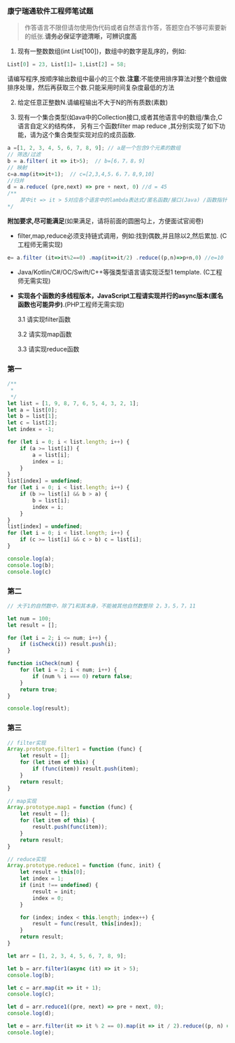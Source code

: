 ### 
### 康宁瑞通软件工程师笔试题
>作答语言不限但请勿使用伪代码或者自然语言作答，答题空白不够可索要新的纸张.**请务必保证字迹清晰，可辨识度高**

1. 现有一整数数组(int List[100])，数组中的数字是乱序的，例如:
```javascript
List[0] = 23, List[1]= 1,List[2] = 58;
```
请编写程序,按顺序输出数组中最小的三个数.**注意**:不能使用排序算法对整个数组做排序处理，然后再获取三个数.只能采用时间复杂度最低的方法

2. 给定任意正整数N.请编程输出不大于N的所有质数(素数)

3. 现有一个集合类型(如ava中的Collection接口,或者其他语言中的数组/集合,C语言自定义的结构体，
另有三个函数filter map reduce ,其分别实现了如下功能，请为这个集合类型实现对应的成员函数.
```javascript
a =[1, 2, 3, 4, 5, 6, 7, 8, 9]; // a是一个包含9个元素的数组
// 筛选/过滤
b = a.filter( it => it>5);  // b=[6，7，8，9]
// 映射
c=a.map(it=>it+1);  // c=[2,3,4,5，6，7，8,9,10]
//归并
d = a.reduce( (pre,next) => pre + next, 0) //d = 45
/**
    其中it => it > 5对应各个语言中的lambda表达式/匿名函数/接口(Java) /函数指针(C语言)，这里只是写成lambda的形式而已.
*/
```
**附加要求,尽可能满足**(如果满足，请将前面的圆圈勾上，方便面试官阅卷)

+ filter,map,reduce必须支持链式调用，例如:找到偶数,并且除以2,然后累加. (C工程师无需实现)
```javascript
e= a.filter (it=>it%2==0) .map(it=>it/2) .reduce((p,n)=>p+n,0) //e=10
```
+ Java/Kotlin/C#/OC/Swift/C++等强类型语言请实现泛型1 template. (C工程师无需实现)
+ **实现各个函数的多线程版本，JavaScript工程请实现并行的async版本(匿名函数也可能异步)**.(PHP工程师无需实现)

    3.1 请实现filter函数

    3.2 请实现map函数

    3.3 请实现reduce函数
### 第一
```javascript
/**
 * 
 */
let list = [1, 9, 8, 7, 6, 5, 4, 3, 2, 1];
let a = list[0];
let b = list[1];
let c = list[2];
let index = -1;

for (let i = 0; i < list.length; i++) {
    if (a >= list[i]) {
        a = list[i];
        index = i;
    }
}
list[index] = undefined;
for (let i = 0; i < list.length; i++) {
    if (b >= list[i] && b > a) {
        b = list[i];
        index = i;
    }
}
list[index] = undefined;
for (let i = 0; i < list.length; i++) {
    if (c >= list[i] && c > b) c = list[i];
}

console.log(a);
console.log(b);
console.log(c)
```
### 第二
```javascript
// 大于1的自然数中，除了1和其本身，不能被其他自然数整除 2，3，5，7，11

let num = 100;
let result = [];

for (let i = 2; i <= num; i++) {
    if (isCheck(i)) result.push(i);
}

function isCheck(num) {
    for (let i = 2; i < num; i++) {
        if (num % i === 0) return false;
    }
    return true;
}

console.log(result);
```

### 第三
```javascript
// filter实现
Array.prototype.filter1 = function (func) {
    let result = [];
    for (let item of this) {
        if (func(item)) result.push(item);
    }
    return result;
}

// map实现
Array.prototype.map1 = function (func) {
    let result = [];
    for (let item of this) {
        result.push(func(item));
    }
    return result;
}

// reduce实现
Array.prototype.reduce1 = function (func, init) {
    let result = this[0];
    let index = 1;
    if (init !== undefined) {
        result = init;
        index = 0;
    }

    for (index; index < this.length; index++) {
        result = func(result, this[index]);
    }
    return result;
}

let arr = [1, 2, 3, 4, 5, 6, 7, 8, 9];

let b = arr.filter1(async (it) => it > 5);
console.log(b);

let c = arr.map(it => it + 1);
console.log(c);

let d = arr.reduce1((pre, next) => pre + next, 0);
console.log(d);

let e = arr.filter(it => it % 2 == 0).map(it => it / 2).reduce((p, n) => p + n, 0)
console.log(e);
```
